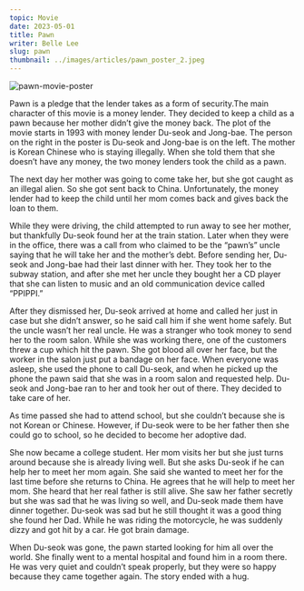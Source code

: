 ```yaml
---
topic: Movie
date: 2023-05-01
title: Pawn
writer: Belle Lee
slug: pawn
thumbnail: ../images/articles/pawn_poster_2.jpeg
---
```

![pawn-movie-poster](../images/articles/pawn_poster.png)

Pawn is a pledge that the lender takes as a form of security.The main character of this movie is a money lender. They decided to keep a child as a pawn because her mother didn’t give the money back. The plot of the movie starts in 1993 with money lender Du-seok and Jong-bae.  The person on the right in the poster is Du-seok and Jong-bae is on the left. The mother is Korean Chinese who is staying illegally. When she told them that she doesn’t have any money, the two money lenders took the child as a pawn. 

The next day her mother was going to come take her, but she got caught as an illegal alien. So she got sent back to China. Unfortunately, the money lender had to keep the child until her mom comes back and gives back the loan to them. 

While they were driving, the child attempted to run away to see her mother, but thankfully Du-seok found her at the train station. Later when they were in the office, there was a call from who claimed to be the “pawn’s” uncle saying that he will take her and the mother’s debt. Before sending her, Du-seok and Jong-bae had their  last dinner with her. They took her to the subway station, and after she met her uncle they bought her a CD player that she can listen to music and an old communication device called “PPIPPI.”

After they dismissed her, Du-seok arrived at home and called her just in case but she didn’t answer, so he said call him if she went home safely. But the uncle wasn’t her real uncle. He was a stranger who took money to send her to the room salon. While she was working there, one of the customers threw a cup which hit the pawn. She got blood all over her face, but the worker in the salon just put a bandage on her face. When everyone was asleep, she used the phone to call Du-seok, and when he picked up the phone the pawn said that she was in a room salon and requested help. Du-seok and Jong-bae ran to her and took her out of there. They decided to take care of her. 

As time passed she had to attend school, but she couldn’t because she is not Korean or Chinese. However, if Du-seok were to be her father then she could go to school, so he decided to become her adoptive dad. 

She now became a college student. Her mom visits her but she just turns around because she is already living well. But she asks Du-seok if he can help her to meet her mom again. She said she wanted to meet her for the last time before she returns to China. He agrees that he will help to meet her mom. She heard that her real father is still alive. She saw her father secretly but she was sad that he was living so well, and Du-seok made them have dinner together. Du-seok was sad but he still thought it was a good thing she found her Dad. While he was riding the motorcycle, he was suddenly dizzy and got hit by a car. He got brain damage.

When Du-seok was gone, the pawn started looking for him all over the world. She finally went to a mental hospital and found him in a room there. He was very quiet and couldn’t speak properly, but they were so happy because they came together again. The story ended with a hug. 